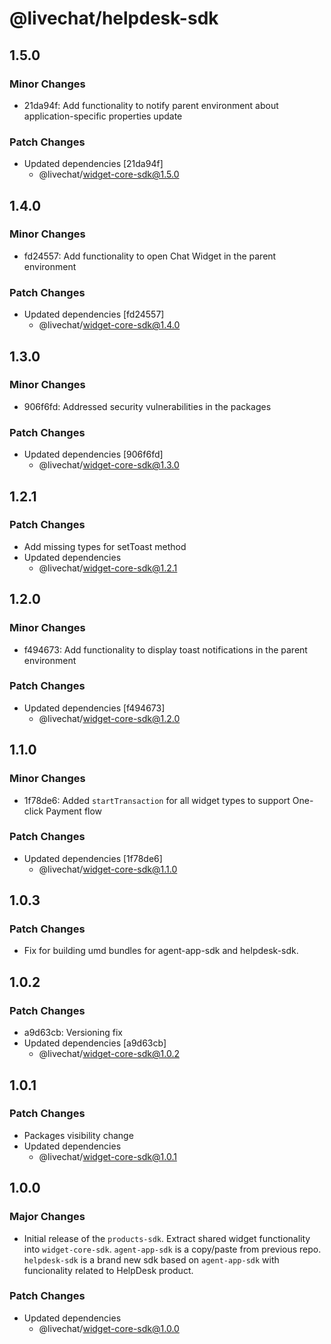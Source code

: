 # @livechat/helpdesk-sdk

## 1.5.0

### Minor Changes

- 21da94f: Add functionality to notify parent environment about application-specific properties update

### Patch Changes

- Updated dependencies [21da94f]
  - @livechat/widget-core-sdk@1.5.0

## 1.4.0

### Minor Changes

- fd24557: Add functionality to open Chat Widget in the parent environment

### Patch Changes

- Updated dependencies [fd24557]
  - @livechat/widget-core-sdk@1.4.0

## 1.3.0

### Minor Changes

- 906f6fd: Addressed security vulnerabilities in the packages

### Patch Changes

- Updated dependencies [906f6fd]
  - @livechat/widget-core-sdk@1.3.0

## 1.2.1

### Patch Changes

- Add missing types for setToast method
- Updated dependencies
  - @livechat/widget-core-sdk@1.2.1

## 1.2.0

### Minor Changes

- f494673: Add functionality to display toast notifications in the parent environment

### Patch Changes

- Updated dependencies [f494673]
  - @livechat/widget-core-sdk@1.2.0

## 1.1.0

### Minor Changes

- 1f78de6: Added `startTransaction` for all widget types to support One-click Payment flow

### Patch Changes

- Updated dependencies [1f78de6]
  - @livechat/widget-core-sdk@1.1.0

## 1.0.3

### Patch Changes

- Fix for building umd bundles for agent-app-sdk and helpdesk-sdk.

## 1.0.2

### Patch Changes

- a9d63cb: Versioning fix
- Updated dependencies [a9d63cb]
  - @livechat/widget-core-sdk@1.0.2

## 1.0.1

### Patch Changes

- Packages visibility change
- Updated dependencies
  - @livechat/widget-core-sdk@1.0.1

## 1.0.0

### Major Changes

- Initial release of the `products-sdk`. Extract shared widget functionality into `widget-core-sdk`. `agent-app-sdk` is a copy/paste from previous repo. `helpdesk-sdk` is a brand new sdk based on `agent-app-sdk` with funcionality related to HelpDesk product.

### Patch Changes

- Updated dependencies
  - @livechat/widget-core-sdk@1.0.0
